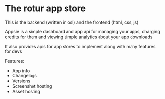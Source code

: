 # The rotur app store

This is the backend (written in osl) and the frontend (html, css, js)

Appsie is a simple dashboard and app api for managing your apps, charging credits for them and viewing simple analytics about your app downloads

It also provides apis for app stores to implement along with many features for devs

Features:
- App info
- Changelogs
- Versions
- Screenshot hosting
- Asset hosting
